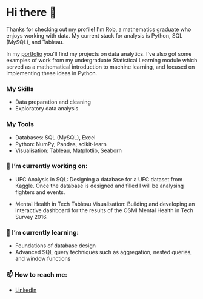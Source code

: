 # Hi there 👋

Thanks for checking out my profile! I'm Rob, a mathematics graduate who enjoys working with data. My current stack for analysis is Python, SQL (MySQL), and Tableau.

In my [portfolio](https://github.com/rob-evans/Superstore-Data-Exploration#readme) you'll find my projects on data analytics. I've also got some examples of work from my undergraduate Statistical Learning module which served as a mathematical introduction to machine learning, and focused on implementing these ideas in Python. 

### My Skills
- Data preparation and cleaning
- Exploratory data analysis

### My Tools
- Databases: SQL (MySQL), Excel
- Python: NumPy, Pandas, scikit-learn
- Visualisation: Tableau, Matplotlib, Seaborn

### 🔭 I’m currently working on:
- UFC Analysis in SQL: Designing a database for a UFC dataset from Kaggle. Once the database is designed and filled I will be analysing fighters and events.

- Mental Health in Tech Tableau Visualisation: Building and developing an interactive dashboard for the results of the OSMI Mental Health in Tech Survey 2016.

### 🌱 I’m currently learning:

- Foundations of database design
- Advanced SQL query techniques such as aggregation, nested queries, and window functions


### 📫 How to reach me: 

- [LinkedIn](https://www.linkedin.com/in/robert-evans-7a6125125/)

